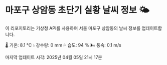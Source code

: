 
# 마포구 상암동 초단기 실황 날씨 정보 🌤️

이 리포지토리는 기상청 API를 사용하여 서울 마포구 상암동의 날씨 정보를 업데이트합니다. 

🌡️ 기온: 8.1 ℃
💧 강수량: 0 mm
💦 습도: 94 %
🌬️ 풍속: 0.1 m/s

마지막 업데이트 시각: 2025년 04월 05일 21시 17분    
